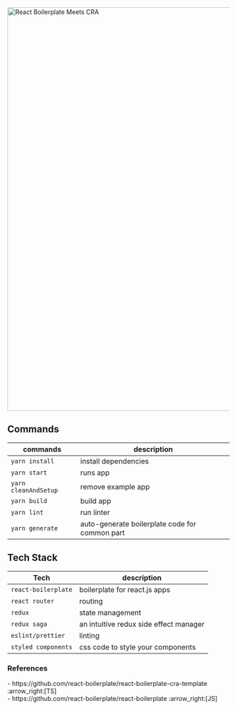 <img width="914" alt="React Boilerplate Meets CRA" src="https://user-images.githubusercontent.com/3495307/80274591-2d5daa00-86e4-11ea-8fba-404f1cdba87e.png" align="center">
<br />

## Commands

| commands             |                 description                    |
| -------------------- | ---------------------------------------------- |
| `yarn install`       | install dependencies                           |
| `yarn start`         | runs app                                       |
| `yarn cleanAndSetup` | remove example app                             |
| `yarn build`         | build app                                      |
| `yarn lint`          | run linter                                     |
| `yarn generate`      | auto-generate boilerplate code for common part |

## Tech Stack

| Tech                | description                            |
| ------------------- | -------------------------------------- |
| `react-boilerplate` | boilerplate for react.js apps          |
| `react router`      | routing                                |
| `redux`             | state management                       |
| `redux saga`        | an intuitive redux side effect manager |
| `eslint/prettier`   | linting                                |
| `styled components` | css code to style your components      |

<h3>References</h3>
- https://github.com/react-boilerplate/react-boilerplate-cra-template :arrow_right:[TS] <br/>
- https://github.com/react-boilerplate/react-boilerplate              :arrow_right:[JS]
